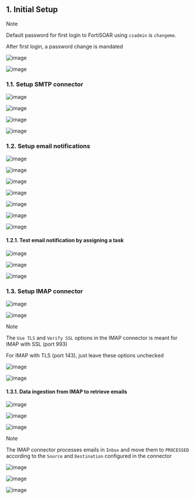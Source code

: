 ## 1. Initial Setup

> [!Note]
>
> Default password for first login to FortiSOAR using `csadmin` is `changeme`.
>
> After first login, a password change is mandated
> 
> ![image](https://github.com/user-attachments/assets/145bd9fe-9802-48d5-a487-692f77c0f426)


![image](https://github.com/user-attachments/assets/cfd1832c-a780-4b31-85c9-071fa882a7ae)

### 1.1. Setup SMTP connector

![image](https://github.com/user-attachments/assets/a1c79c43-1864-498e-b83d-23827a034ca8)

![image](https://github.com/user-attachments/assets/71151aa2-1add-42db-b9ec-a031baa32b38)

![image](https://github.com/user-attachments/assets/5fe217af-b5e7-4e98-97af-bd9726bcab02)

![image](https://github.com/user-attachments/assets/d25838bf-26b8-418b-883d-d8f82a24ac60)

### 1.2. Setup email notifications

![image](https://github.com/user-attachments/assets/ec43c1fd-8afe-4f24-ba0d-56324b6fe518)

![image](https://github.com/user-attachments/assets/3cc3d1ea-c0a3-4a88-86df-a3b968e80d12)

![image](https://github.com/user-attachments/assets/4b35295e-dd99-419c-bfb1-7eec647f452b)

![image](https://github.com/user-attachments/assets/75e199f9-8d1a-402f-afb4-21c256a20ae3)

![image](https://github.com/user-attachments/assets/bee14ac1-3812-4352-9df7-fb66c528a70b)

![image](https://github.com/user-attachments/assets/fc002b9d-c9e1-4c3a-88e8-60f2c1763244)

![image](https://github.com/user-attachments/assets/5a137fba-68b1-47c2-b0b3-2ae17f04ffad)

#### 1.2.1. Test email notification by assigning a task

![image](https://github.com/user-attachments/assets/a334b012-7b34-4aa8-9bf8-e153e2ecd506)

![image](https://github.com/user-attachments/assets/65f239a5-6974-44d3-9c3c-b06f798639a1)

![image](https://github.com/user-attachments/assets/0eca1f89-bed5-48e3-9bbf-1423674e36b3)

### 1.3. Setup IMAP connector

![image](https://github.com/user-attachments/assets/730317ff-927d-4e54-b878-63c9717531df)

![image](https://github.com/user-attachments/assets/de6af67b-07c3-4aa9-976e-f480c8604c30)

> [!Note]
>
> The `Use TLS` and `Verify SSL` options in the IMAP connector is meant for IMAP with SSL (port 993)
>
> For IMAP with TLS (port 143), just leave these options unchecked

![image](https://github.com/user-attachments/assets/dd372ec1-3855-490a-8bb1-e5d504a42b15)

![image](https://github.com/user-attachments/assets/b059131a-28f6-41dc-9f4d-1cdc9297133e)

#### 1.3.1. Data ingestion from IMAP to retrieve emails

![image](https://github.com/user-attachments/assets/fb032966-fa2f-45bf-8966-d8247d6d99cc)

![image](https://github.com/user-attachments/assets/70fd929d-d204-4dd6-a4d6-881ce528c675)

![image](https://github.com/user-attachments/assets/857d43b6-d4e8-403e-99f8-ec8335e127f6)

> [!Note]
>
> The IMAP connector processes emails in `Inbox` and move them to `PROCESSED` according to the `Source` and `Destination` configured in the connector
>
> ![image](https://github.com/user-attachments/assets/e63bee38-4f68-4a23-b138-4ecdfea9a9e6)

![image](https://github.com/user-attachments/assets/e5061ddd-afb6-4f3c-96d7-81a79d0221ef)

![image](https://github.com/user-attachments/assets/537ee3aa-084b-4732-9265-cd6c1ca0c474)
